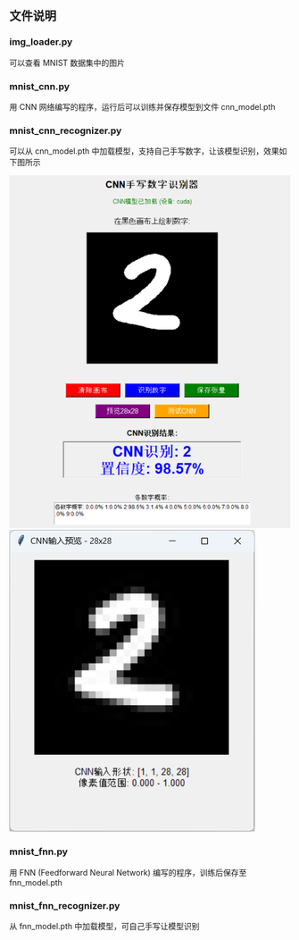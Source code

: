 ## 文件说明

### img_loader.py

可以查看 MNIST 数据集中的图片

### mnist_cnn.py

用 CNN 网络编写的程序，运行后可以训练并保存模型到文件 cnn_model.pth

### mnist_cnn_recognizer.py

可以从 cnn_model.pth 中加载模型，支持自己手写数字，让该模型识别，效果如下图所示

![](./pic1.png)
![](./pic2.png)

### mnist_fnn.py

用 FNN (Feedforward Neural Network) 编写的程序，训练后保存至 fnn_model.pth

### mnist_fnn_recognizer.py

从 fnn_model.pth 中加载模型，可自己手写让模型识别